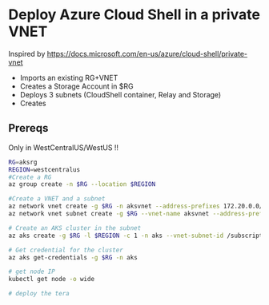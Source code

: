 # Deploy Azure Cloud Shell in a private VNET

Inspired by https://docs.microsoft.com/en-us/azure/cloud-shell/private-vnet

- Imports an existing RG+VNET
- Creates a Storage Account in $RG
- Deploys 3 subnets (CloudShell container, Relay and Storage)
- Creates


## Prereqs

Only in WestCentralUS/WestUS !!

```bash
RG=aksrg
REGION=westcentralus
#Create a RG
az group create -n $RG --location $REGION

#Create a VNET and a subnet
az network vnet create -g $RG -n aksvnet --address-prefixes 172.20.0.0/16 --location $REGION
az network vnet subnet create -g $RG --vnet-name aksvnet --address-prefixes 172.20.100.0/24 -n akssubnet

# Create an AKS cluster in the subnet
az aks create -g $RG -l $REGION -c 1 -n aks --vnet-subnet-id /subscriptions/12c7e9d6-967e-40c8-8b3e-4659a4ada3ef/resourceGroups/$RG/providers/Microsoft.Network/virtualNetworks/aksvnet/subnets/akssubnet

# Get credential for the cluster
az aks get-credentials -g $RG -n aks

# get node IP
kubectl get node -o wide

# deploy the tera